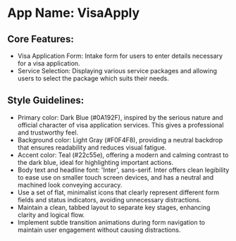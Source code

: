 # **App Name**: VisaApply

## Core Features:

- Visa Application Form: Intake form for users to enter details necessary for a visa application.
- Service Selection: Displaying various service packages and allowing users to select the package which suits their needs.

## Style Guidelines:

- Primary color: Dark Blue (#0A192F), inspired by the serious nature and official character of visa application services. This gives a professional and trustworthy feel.
- Background color: Light Gray (#F0F4F8), providing a neutral backdrop that ensures readability and reduces visual fatigue.
- Accent color: Teal (#22c55e), offering a modern and calming contrast to the dark blue, ideal for highlighting important actions.
- Body text and headline font: 'Inter', sans-serif. Inter offers clean legibility to ease use on smaller touch screen devices, and has a neutral and machined look conveying accuracy.
- Use a set of flat, minimalist icons that clearly represent different form fields and status indicators, avoiding unnecessary distractions.
- Maintain a clean, tabbed layout to separate key stages, enhancing clarity and logical flow.
- Implement subtle transition animations during form navigation to maintain user engagement without causing distractions.